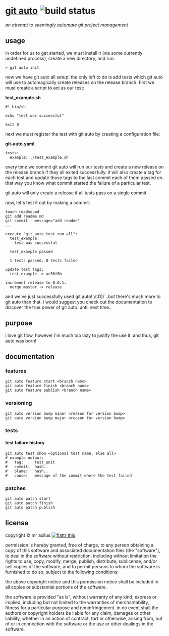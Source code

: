 # [git auto][1] ![build status][2]
*an attempt to seemingly automate git project management*

## usage
in order for us to get started, we must install it (via some currently undefined
process), create a new directory, and run:

```
> git auto init
```

now we have git auto all setup! the only left to do is add tests which git
auto will use to automagically create releases on the release branch. first
we must create a script to act as our test:

**test_example.sh**
```
#! bin/sh

echo "test was successful"

exit 0
```

next we must register the test with git auto by creating a configuration file:

**git-auto.yaml**
```
tests:
  example: ./test_example.sh
```

every time we commit git auto will run our tests and create a new release on
the release branch if they all exited successfully. it will also create a tag
for each test and update those tags to the last commit each of them passed on.
that way you know what commit started the failure of a particular test.

git auto will only create a release if all tests pass on a single commit.

now, let's test it out by making a commit:

```
touch readme.md
git add readme.md
git commit --message="add readme"
...

execute "git auto test run all":
  test_example:
    test was successful

  test_example passed

  1 tests passed, 0 tests failed

update test tags:
  test_example -> ac56f0b

increment release to 0.0.1:
  merge master -> release
```

and we've just successfully used git auto! \\(:D)/ ..but there's much more to
git auto than that. i would suggest you check out the documentation to
discover the true power of git auto. until next time..


## purpose
i love git flow, however i'm much too lazy to justify the use it. and thus, git
auto was born!


## documentation
### features
```
git auto feature start <branch name>
git auto feature finish <branch name>
git auto feature publish <branch name>
```


### versioning
```
git auto version bump minor <reason for version bump>
git auto version bump major <reason for version bump>
```


### tests
#### test failure history
```
git auto test show <optional test name, else all>
# example output:
#   tag:     test_unit
#   commit:  hash..
#   blame:   hash..
#   cause:   message of the commit where the test failed
```



### patches
```
git auto patch start
git auto patch finish
git auto patch publish
```



## license
copyright © mr axilus [![flattr this][3]][4]

permission is hereby granted, free of charge, to any person obtaining a copy
of this software and associated documentation files (the "software"), to deal
in the software without restriction, including without limitation the rights
to use, copy, modify, merge, publish, distribute, sublicense, and/or sell
copies of the software, and to permit persons to whom the software is
furnished to do so, subject to the following conditions:

the above copyright notice and this permission notice shall be included in all
copies or substantial portions of the software.

the software is provided "as is", without warranty of any kind, express or
implied, including but not limited to the warranties of merchantability,
fitness for a particular purpose and noninfringement. in no event shall the
authors or copyright holders be liable for any claim, damages or other
liability, whether in an action of contract, tort or otherwise, arising from,
out of or in connection with the software or the use or other dealings in the
software.

[1]: git-auto.projectaxil.us "git auto"
[2]: https://secure.travis-ci.org/mraxilus/git-auto.png?branch=master
[3]: http://api.flattr.com/button/flattr-badge-large.png
[4]: https://flattr.com/profile/mraxilus

